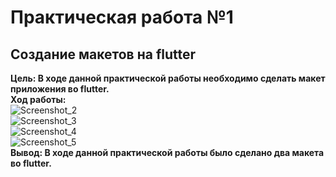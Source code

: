 # Практическая работа №1
## Создание макетов на flutter
__Цель: В ходе данной практической работы необходимо сделать макет приложения во flutter. <br>
Ход работы:__
<br>
![Screenshot_2](https://user-images.githubusercontent.com/78299124/193340042-57dfe8dd-a6bc-4a4c-82de-791bad1a2875.png)
<br>
![Screenshot_3](https://user-images.githubusercontent.com/78299124/193340074-4332958f-7667-4734-8318-a0abafc2870d.png)
<br>
![Screenshot_4](https://user-images.githubusercontent.com/78299124/193340231-e38d5f44-fa62-48d4-8fe8-940ca6c90182.png)
<br>
![Screenshot_5](https://user-images.githubusercontent.com/78299124/193340247-e6897a12-64f7-4e5f-8e67-17fc6fce4da9.png)
<br>
__Вывод: В ходе данной практической работы было сделано два макета во flutter.__
